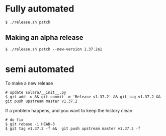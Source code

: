 
# Fully automated

    $ ./release.sh patch


## Making an alpha release


    $ ./release.sh patch --new-version 1.37.2a1


# semi automated
To make a new release
```
# update solara/__init__.py
$ git add -u && git commit -m 'Release v1.37.2' && git tag v1.37.2 && git push upstream master v1.37.2
```


If a problem happens, and you want to keep the history clean
```
# do fix
$ git rebase -i HEAD~3
$ git tag v1.37.2 -f &&  git push upstream master v1.37.2 -f
```
